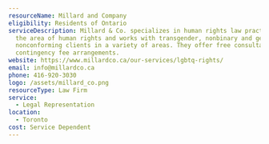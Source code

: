 ```yaml
---
resourceName: Millard and Company
eligibility: Residents of Ontario
serviceDescription: Millard & Co. specializes in human rights law practice in
  the area of human rights and works with transgender, nonbinary and gender
  nonconforming clients in a variety of areas. They offer free consultations and
  contingency fee arrangements.
website: https://www.millardco.ca/our-services/lgbtq-rights/
email: info@millardco.ca
phone: 416-920-3030
logo: /assets/millard_co.png
resourceType: Law Firm
service:
  - Legal Representation
location:
  - Toronto
cost: Service Dependent
---
```

